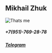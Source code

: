 ## Mikhail Zhuk
![Thats me](https://i.stack.imgur.com/14h3t.png)
##### +7(951)-769-28-78
##### [Telegram](https://t.me/MikhailZ303)